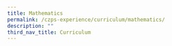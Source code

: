 ```yaml
---
title: Mathematics
permalink: /czps-experience/curriculum/mathematics/
description: ""
third_nav_title: Curriculum
---
```


